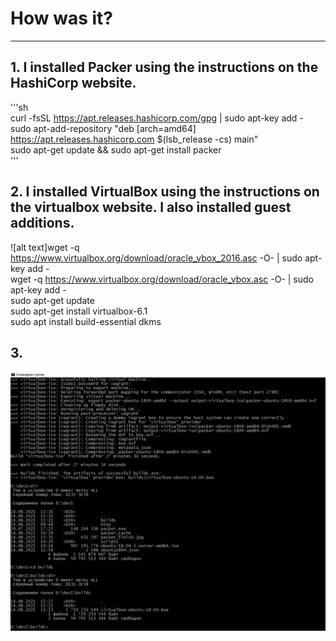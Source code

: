 # How was it?
************

## 1. I installed Packer using the instructions on the HashiCorp website.  
   '''sh  
   curl -fsSL https://apt.releases.hashicorp.com/gpg | sudo apt-key add -  
   sudo apt-add-repository "deb [arch=amd64] https://apt.releases.hashicorp.com $(lsb_release -cs) main"  
   sudo apt-get update && sudo apt-get install packer  
   '''  
## 2. I installed VirtualBox using the instructions on the virtualbox website. I also installed guest additions.  
   ![alt text]wget -q https://www.virtualbox.org/download/oracle_vbox_2016.asc -O- | sudo apt-key add -  
   wget -q https://www.virtualbox.org/download/oracle_vbox.asc -O- | sudo apt-key add -  
   sudo apt-get update  
   sudo apt-get install virtualbox-6.1  
   sudo apt install build-essential dkms  
## 3. 



![alt text](https://github.com/dan480/DevOps_courses/blob/main/1.Containers-VMs/1.1.Vagrant%2BPacker/packer_finish.jpg?raw=true)
   
